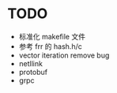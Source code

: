 # TODO

- 标准化 makefile 文件
- 参考 frr 的 hash.h/c
- vector iteration remove bug
- netllink
- protobuf
- grpc
